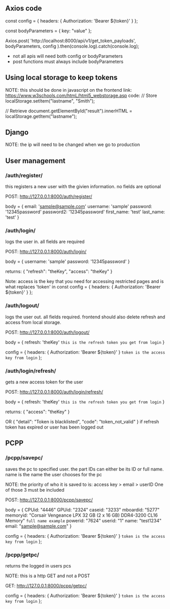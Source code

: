 ## Axios code
const config = {
    headers: { Authorization: 'Bearer ${token}' }
};

const bodyParameters = {
   key: "value"
};

Axios.post( 
  'http://localhost:8000/api/v1/get_token_payloads',
  bodyParameters,
  config
).then(console.log).catch(console.log);

- not all apis will need both config or bodyParameters
- post functions must always include bodyParameters

## Using local storage to keep tokens
NOTE: this should be done in javascript on the frontend
link: https://www.w3schools.com/htmL/html5_webstorage.asp
code:
// Store
localStorage.setItem("lastname", "Smith");

// Retrieve
document.getElementById("result").innerHTML = localStorage.getItem("lastname");

## Django
NOTE: the ip will need to be changed when we go to production

## User management
### /auth/register/
this registers a new user with the givien information. no fields are optional

POST: http://127.0.0.1:8000/auth/register/

body = {
    email: 'sample@sample.com'
    username: 'sample'
    password: '12345password'
    password2: '12345password'
    first_name: 'test'
    last_name: 'test'
}

### /auth/login/
logs the user in. all fields are required

POST: http://127.0.0.1:8000/auth/login/

body = {
    username: 'sample'
    password: '12345password'
}

returns:
{
    "refresh": "theKey",
    "access": "theKey"
}

Note: access is the key that you need for accessing restricted pages and is what replaces 'token' in
    const config = {
        headers: { Authorization: 'Bearer ${token}' }
    };

### /auth/logout/
logs the user out. all fields required. frontend should also delete refresh and access from local storage.

POST: http://127.0.0.1:8000/auth/logout/

body = {
    refresh: 'theKey'  `this is the refresh token you get from login`
}

config = {
    headers: { Authorization: 'Bearer ${token}' } `token is the access key from login`
};

### /auth/login/refresh/
gets a new access token for the user

POST: http://127.0.0.1:8000/auth/login/refresh/

body = {
    refresh: 'theKey'  `this is the refresh token you get from login`
}

returns:
{
    "access": "theKey"
}

OR
{
    "detail": "Token is blacklisted",
    "code": "token_not_valid"
}
if refresh token has expired or user has been logged out

## PCPP

### /pcpp/savepc/
saves the pc to specified user. the part IDs can either be its ID or full name. name is the name the user chooses for the pc

NOTE: the priority of who it is saved to is: access key > email > userID
One of those 3 must be included

POST: http://127.0.0.1:8000/pcpp/savepc/

body = {
    CPUid: "4446"
    GPUid: "2324"
    caseid: "3233"
    mboardid: "5277"
    memoryid: "Corsair Vengeance LPX 32 GB (2 x 16 GB) DDR4-3200 CL16 Memory" `full name example`
    powerid: "7624"
    userid: "1"
    name: "test1234"
    email: "sample@sample.com"
}

config = {
    headers: { Authorization: 'Bearer ${token}' } `token is the access key from login`
};

### /pcpp/getpc/
returns the logged in users pcs

NOTE: this is a http GET and not a POST

GET: http://127.0.0.1:8000/pcpp/getpc/

config = {
    headers: { Authorization: 'Bearer ${token}' } `token is the access key from login`
};
